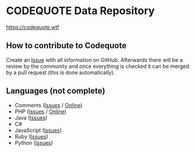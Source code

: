 # CODEQUOTE Data Repository
https://codequote.wtf

## How to contribute to Codequote
Create an [Issue](https://github.com/codequote/submit/issues/new) with all information on GitHub.
Afterwards there will be a review by the community and once everything is checked it can be merged by a pull request 
(this is done automatically).

## Languages (not complete)
* Comments ([Issues](https://github.com/codequote/submit/labels/language%3A%20none) / [Online](https://codequote.wtf/comment))
* PHP ([Issues](https://github.com/codequote/submit/labels/language%3A%20php) / [Online](https://codequote.wtf/php))
* Java ([Issues](https://github.com/codequote/submit/labels/language%3A%20java))
* C# 
* JavaScript ([Issues](https://github.com/codequote/submit/labels/language%3A%20javascript))
* Ruby ([Issues](https://github.com/codequote/submit/labels/language%3A%20ruby))
* Python ([Issues](https://github.com/codequote/submit/labels/language%3A%20python))
